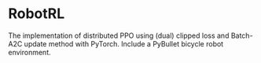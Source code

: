 # RobotRL
The implementation of distributed PPO using (dual) clipped loss and Batch-A2C update method with PyTorch. Include a PyBullet bicycle robot environment.
